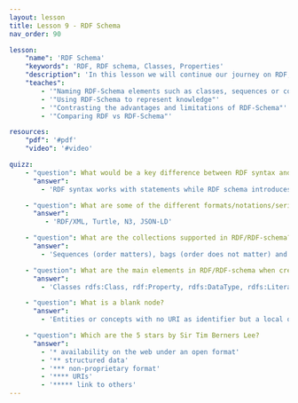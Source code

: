 ```yaml
---
layout: lesson
title: Lesson 9 - RDF Schema
nav_order: 90

lesson:
    "name": 'RDF Schema'
    "keywords": 'RDF, RDF schema, Classes, Properties' 
    "description": 'In this lesson we will continue our journey on RDF, introducing more elements from RDFS and deepening into the possibilities it offers'
    "teaches": 
        - '"Naming RDF-Schema elements such as classes, sequences or collections"'
        - '"Using RDF-Schema to represent knowledge"'
        - '"Contrasting the advantages and limitations of RDF-Schema"' 
        - '"Comparing RDF vs RDF-Schema"'

resources:
    "pdf": '#pdf'
    "video": '#video'

quizz:
    - "question": What would be a key difference between RDF syntax and RDF schema?
      "answer":  
        - 'RDF syntax works with statements while RDF schema introduces classes, useful for creating vocabularies and later for data validation and reasoning'

    - "question": What are some of the different formats/notations/serialization of RDF?
      "answer":  
         - 'RDF/XML, Turtle, N3, JSON-LD'

    - "question": What are the collections supported in RDF/RDF-schema?
      "answer":  
        - 'Sequences (order matters), bags (order does not matter) and alternatives (one of many). Lists are also possible (but no part of the rdfs:Container family) and ad-hoc collections (via rdf:parseType="Collection")'

    - "question": What are the main elements in RDF/RDF-schema when creating vocabularies?
      "answer":  
        - 'Classes rdfs:Class, rdf:Property, rdfs:DataType, rdfs:Literal together with properties rdf:type, rdf:partOf, rdf:subClassOf and rdf:subPropertyOf'

    - "question": What is a blank node?
      "answer":  
        - 'Entities or concepts with no URI as identifier but a local one (they can only be locally referenced)'

    - "question": Which are the 5 stars by Sir Tim Berners Lee?
      "answer":  
        - '* availability on the web under an open format'
        - '** structured data'
        - '*** non-proprietary format'
        - '**** URIs'
        - '***** link to others'
---
```





